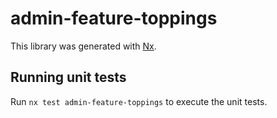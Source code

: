 # admin-feature-toppings

This library was generated with [Nx](https://nx.dev).

## Running unit tests

Run `nx test admin-feature-toppings` to execute the unit tests.
